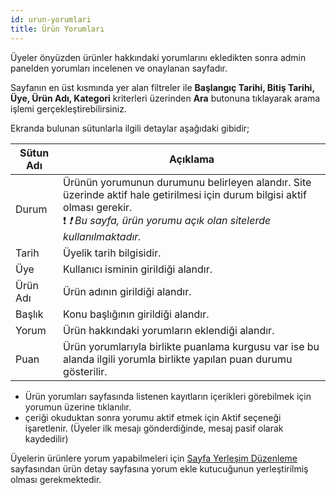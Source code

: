```yaml
---
id: urun-yorumlari
title: Ürün Yorumları
---
```


Üyeler önyüzden ürünler hakkındaki yorumlarını ekledikten sonra admin panelden yorumları incelenen ve onaylanan sayfadır.

Sayfanın en üst kısmında yer alan filtreler ile **Başlangıç Tarihi, Bitiş Tarihi, Üye, Ürün Adı, Kategori** kriterleri üzerinden **Ara** butonuna tıklayarak arama işlemi gerçekleştirebilirsiniz.

Ekranda bulunan sütunlarla ilgili detaylar aşağıdaki gibidir;

|Sütun Adı|Açıklama|
|--|--|
|Durum|Ürünün yorumunun durumunu belirleyen alandır. Site üzerinde aktif hale getirilmesi için durum bilgisi aktif olması gerekir.<br>❗ _❗️ Bu sayfa, ürün yorumu açık olan sitelerde kullanılmaktadır._ |
|Tarih|Üyelik tarih bilgisidir.	|
|Üye|Kullanıcı isminin girildiği alandır.	|
|Ürün Adı|Ürün adının girildiği alandır.	|
|Başlık|Konu başlığının girildiği alandır.	|
|Yorum|Ürün hakkındaki yorumların eklendiği alandır.	|
|Puan|Ürün yorumlarıyla birlikte puanlama kurgusu var ise bu alanda ilgili yorumla birlikte yapılan puan durumu gösterilir.|

- Ürün yorumları sayfasında listenen kayıtların içerikleri görebilmek için yorumun üzerine tıklanılır.
- çeriği okuduktan sonra yorumu aktif etmek için Aktif seçeneği işaretlenir.  (Üyeler ilk mesajı gönderdiğinde, mesaj pasif olarak kaydedilir)

Üyelerin ürünlere yorum yapabilmeleri için [Sayfa Yerleşim Düzenleme](sayfa-yerlesim-duzenleme.md) sayfasından ürün detay sayfasına yorum ekle kutucuğunun yerleştirilmiş olması gerekmektedir.